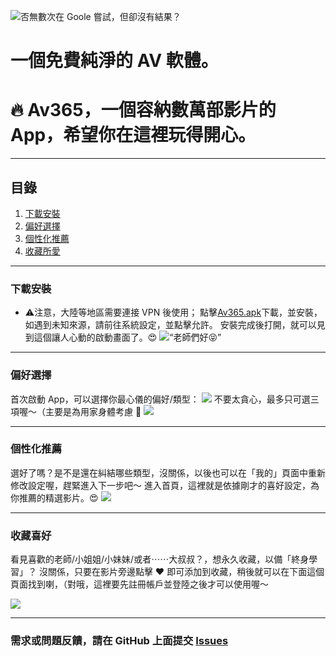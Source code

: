 ![否無數次在 Goole 嘗試，但卻沒有結果？](https://github.com/av365app/App/blob/main/Resources/Google%20.png?raw=true)

# 一個免費純淨的 AV 軟體。

# 🔥 Av365，一個容納數萬部影片的 App，希望你在這裡玩得開心。  

---
## 目錄
1. [下載安裝](#下載安裝)
2. [偏好選擇](#偏好選擇)
3. [個性化推薦](#個性化推薦)
4. [收藏所愛](#收藏喜好)

---

### 下載安裝
* ⚠️注意，大陸等地區需要連接 VPN 後使用；
點擊[Av365.apk]()下載，並安裝，如遇到未知來源，請前往系統設定，並點擊允許。
安裝完成後打開，就可以見到這個讓人心動的啟動畫面了。😍
![“老師們好😝”](https://github.com/av365app/App/blob/main/Resources/Screenshot_2.png?raw=true)

---
### 偏好選擇
首次啟動 App，可以選擇你最心儀的偏好/類型：
![](https://github.com/av365app/App/blob/main/Resources/Screenshot_3.png?raw=true)
不要太貪心，最多只可選三項喔～（主要是為用家身體考慮 🐶
![](https://github.com/av365app/App/blob/main/Resources/Screenshot_4.png?raw=true)

---

### 個性化推薦
選好了嗎？是不是還在糾結哪些類型，沒關係，以後也可以在「我的」頁面中重新修改設定喔，趕緊進入下一步吧～ 
進入首頁，這裡就是依據剛才的喜好設定，為你推薦的精選影片。😍
![](https://github.com/av365app/App/blob/main/Resources/Screenshot_5.png?raw=true)

---

### 收藏喜好
看見喜歡的老師/小姐姐/小妹妹/或者⋯⋯大叔叔？，想永久收藏，以備「終身學習」？
沒關係，只要在影片旁邊點擊 ❤️ 即可添加到收藏，稍後就可以在下面這個頁面找到喇，（對哦，這裡要先註冊帳戶並登陸之後才可以使用喔～

![](https://github.com/av365app/App/blob/main/Resources/Screenshot_7.jpg?raw=true)

---

### 需求或問題反饋，請在 GitHub 上面提交 [Issues](https://github.com/av365app/App/issues)
